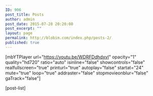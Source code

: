 ```yaml
---
ID: 906
post_title: Posts
author: admin
post_date: 2015-07-28 20:20:00
post_excerpt: ""
layout: page
permalink: http://blobim.com/index.php/posts-2/
published: true
---
```

[mbYTPlayer url="https://youtu.be/WDRFDdhdxvI" opacity="1" quality="hd720" ratio="auto" isinline="false" showcontrols="false" realfullscreen="true" printurl="true" autoplay="false" startat="24" mute="true" loop="true" addraster="false" stopmovieonblur="false" gaTrack="false"]

[post-list]

&nbsp;

&nbsp;

&nbsp;

&nbsp;

&nbsp;

&nbsp;

&nbsp;

&nbsp;

&nbsp;

&nbsp;

&nbsp;

&nbsp;

&nbsp;

&nbsp;

&nbsp;

&nbsp;

&nbsp;

#